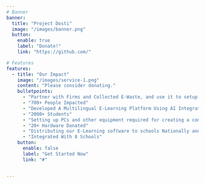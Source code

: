 ```yaml
---
# Banner
banner:
  title: "Project Dosti"
  image: "/images/banner.png"
  button:
    enable: true
    label: "Donate!"
    link: "https://github.com/"

# Features
features:
  - title: "Our Impact"
    image: "/images/service-1.png"
    content: "Please consider donating."
    bulletpoints:
      - "Partner with Firms and Collected E-Waste, and use it to setup Computer Learning Centers To Create Communal Impact"
      - "700+ People Impacted"
      - "Developed A Multilingual E-Learning Platform Using AI Integration"
      - "2000+ Students"
      - "Setting up PCs and other equipment required for creating a computer lab in underprivileged schools"
      - "20+ Hardware Donated"
      - "Distributing our E-Learning software to schools Nationally and Scale Our Impact to Lakhs"
      - "Integrated With 8 Schools"
    button:
      enable: false
      label: "Get Started Now"
      link: "#"


---
```

